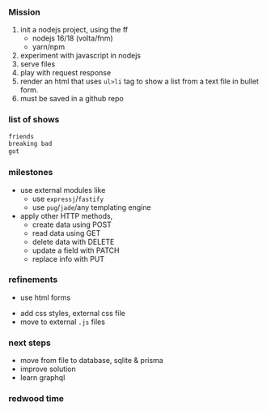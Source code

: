 ### Mission

1. init a nodejs project, using the ff
   - nodejs 16/18 (volta/fnm)
   - yarn/npm
1. experiment with javascript in nodejs
1. serve files
1. play with request response
1. render an html that uses `ul>li` tag to show a list from a text file in bullet form.
1. must be saved in a github repo 


### list of shows
```txt
friends
breaking bad
got
```

### milestones
- use external modules like
  - use `expressj`/`fastify`
  - use `pug`/`jade`/any templating engine 
- apply other HTTP methods,
  - create data using POST
  - read data using GET
  - delete data with DELETE
  - update a field with PATCH
  - replace info with PUT
  
### refinements
- use html forms <form>
- add css styles, external css file
- move to external `.js` files

### next steps
- move from file to database, sqlite & prisma
- improve solution
- learn graphql

### redwood time
